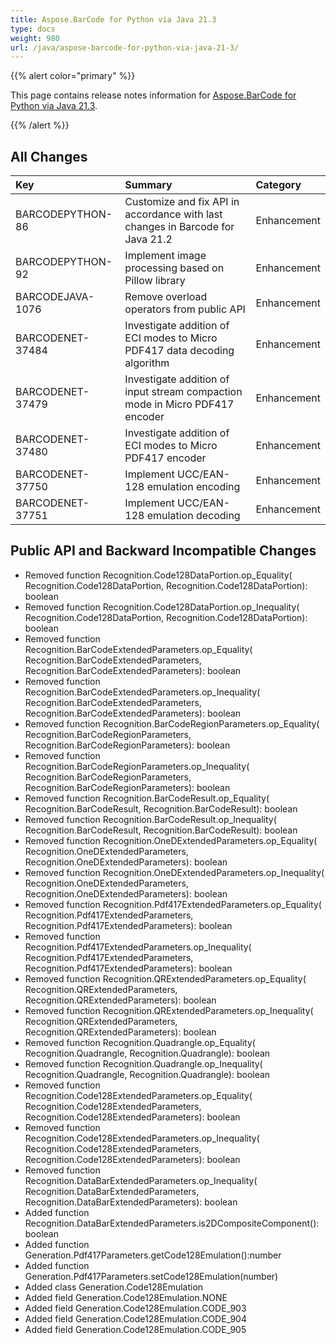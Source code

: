 ```yaml
---
title: Aspose.BarCode for Python via Java 21.3
type: docs
weight: 980
url: /java/aspose-barcode-for-python-via-java-21-3/
---
```


{{% alert color="primary" %}} 

This page contains release notes information for [Aspose.BarCode for Python via Java 21.3](https://downloads.aspose.com/barcode/pythonjava/new-releases/aspose.barcode-for-python-via-java-21.3/).

{{% /alert %}} 
## **All Changes**

|**Key**|**Summary**|**Category**|
| :- | :- | :- |
|BARCODEPYTHON-86| Customize and fix API in accordance with last changes in Barcode for Java 21.2|Enhancement|
|BARCODEPYTHON-92| Implement image processing based on Pillow library|Enhancement|
|BARCODEJAVA-1076 | Remove overload operators from public API|Enhancement|
|BARCODENET-37484|Investigate addition of ECI modes to Micro PDF417 data decoding algorithm|Enhancement|
|BARCODENET-37479|Investigate addition of input stream compaction mode in Micro PDF417 encoder|Enhancement|
|BARCODENET-37480|Investigate addition of ECI modes to Micro PDF417 encoder|Enhancement|
|BARCODENET-37750|Implement UCC/EAN-128 emulation encoding|Enhancement|
|BARCODENET-37751|Implement UCC/EAN-128 emulation decoding|Enhancement|

## **Public API and Backward Incompatible Changes**
- Removed function Recognition.Code128DataPortion.op_Equality( Recognition.Code128DataPortion, Recognition.Code128DataPortion): boolean
- Removed function Recognition.Code128DataPortion.op_Inequality( Recognition.Code128DataPortion, Recognition.Code128DataPortion): boolean
- Removed function Recognition.BarCodeExtendedParameters.op_Equality( Recognition.BarCodeExtendedParameters, Recognition.BarCodeExtendedParameters): boolean
- Removed function Recognition.BarCodeExtendedParameters.op_Inequality( Recognition.BarCodeExtendedParameters, Recognition.BarCodeExtendedParameters): boolean
- Removed function Recognition.BarCodeRegionParameters.op_Equality( Recognition.BarCodeRegionParameters, Recognition.BarCodeRegionParameters): boolean
- Removed function Recognition.BarCodeRegionParameters.op_Inequality( Recognition.BarCodeRegionParameters, Recognition.BarCodeRegionParameters): boolean
- Removed function Recognition.BarCodeResult.op_Equality( Recognition.BarCodeResult, Recognition.BarCodeResult): boolean
- Removed function Recognition.BarCodeResult.op_Inequality( Recognition.BarCodeResult, Recognition.BarCodeResult): boolean
- Removed function Recognition.OneDExtendedParameters.op_Equality( Recognition.OneDExtendedParameters, Recognition.OneDExtendedParameters): boolean
- Removed function Recognition.OneDExtendedParameters.op_Inequality( Recognition.OneDExtendedParameters, Recognition.OneDExtendedParameters): boolean
- Removed function Recognition.Pdf417ExtendedParameters.op_Equality( Recognition.Pdf417ExtendedParameters, Recognition.Pdf417ExtendedParameters): boolean
- Removed function Recognition.Pdf417ExtendedParameters.op_Inequality( Recognition.Pdf417ExtendedParameters, Recognition.Pdf417ExtendedParameters): boolean
- Removed function Recognition.QRExtendedParameters.op_Equality( Recognition.QRExtendedParameters, Recognition.QRExtendedParameters): boolean
- Removed function Recognition.QRExtendedParameters.op_Inequality( Recognition.QRExtendedParameters, Recognition.QRExtendedParameters): boolean
- Removed function Recognition.Quadrangle.op_Equality( Recognition.Quadrangle, Recognition.Quadrangle): boolean
- Removed function Recognition.Quadrangle.op_Inequality( Recognition.Quadrangle, Recognition.Quadrangle): boolean
- Removed function Recognition.Code128ExtendedParameters.op_Equality( Recognition.Code128ExtendedParameters, Recognition.Code128ExtendedParameters): boolean
- Removed function Recognition.Code128ExtendedParameters.op_Inequality( Recognition.Code128ExtendedParameters, Recognition.Code128ExtendedParameters): boolean
- Removed function Recognition.DataBarExtendedParameters.op_Inequality( Recognition.DataBarExtendedParameters, Recognition.DataBarExtendedParameters): boolean
- Added function Recognition.DataBarExtendedParameters.is2DCompositeComponent(): boolean
- Added function Generation.Pdf417Parameters.getCode128Emulation():number
- Added function Generation.Pdf417Parameters.setCode128Emulation(number)
- Added class Generation.Code128Emulation
- Added field Generation.Code128Emulation.NONE
- Added field Generation.Code128Emulation.CODE_903
- Added field Generation.Code128Emulation.CODE_904
- Added field Generation.Code128Emulation.CODE_905